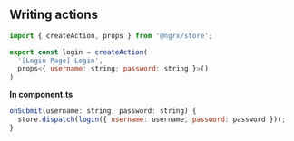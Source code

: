 ## Writing actions

```javascript
import { createAction, props } from '@ngrx/store';

export const login = createAction(
  '[Login Page] Login',
  props<{ username: string; password: string }>()
)
```

**In component.ts**

```javascript
onSubmit(username: string, password: string) {
  store.dispatch(login({ username: username, password: password }));
}
```

